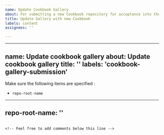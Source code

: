```yaml
---
name: Update Cookbook Gallery
about: For submitting a new Cookbook repository for acceptance into the gallery
title: Update Gallery with new Cookbook
labels: content
assignees: ''

---
```


---
name: Update cookbook gallery
about: Update cookbook gallery
title: ''
labels: 'cookbook-gallery-submission'
---

<!-- Please fill out the template below by adding the root name of your Cookbook repository in between the single quotes (''). -->

Make sure the following items are specified :

- `repo-root-name`
---
repo-root-name: ''
---
```

<!-- Feel free to add comments below this line -->
